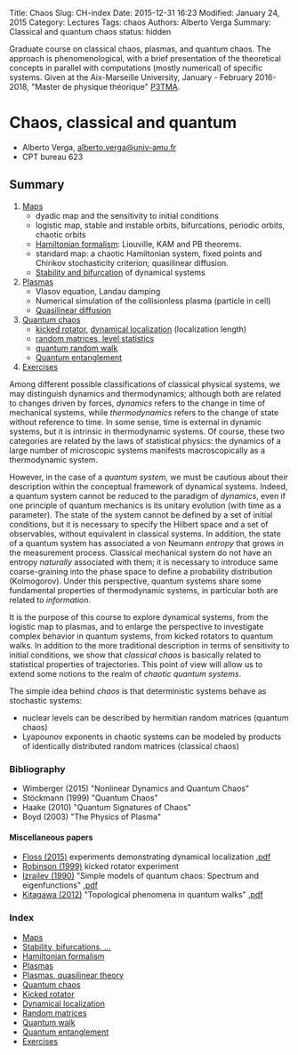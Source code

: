 Title: Chaos
Slug: CH-index 
Date: 2015-12-31 16:23
Modified: January 24, 2015
Category: Lectures
Tags: chaos
Authors: Alberto Verga
Summary: Classical and quantum chaos
status: hidden

$\newcommand{\I}{\mathrm{i}} 
\newcommand{\E}{\mathrm{e}} 
\newcommand{\D}{\mathop{}\!\mathrm{d}} 
\newcommand{\Di}[1]{\mathop{}\!\mathrm{d}#1\,} 
\newcommand{\Dd}[1]{\frac{\mathop{}\!\mathrm{d}}{\mathop{}\!\mathrm{d}#1}} 
\newcommand{\kB}{k_\textsc{b}} 
\newcommand{\NA}{N_\textsc{a}}$

Graduate course on classical chaos, plasmas, and quantum chaos. The approach is phenomenological, with a brief presentation of the theoretical concepts in parallel with computations (mostly numerical) of specific systems. Given at the Aix-Marseille University, January - February 2016-2018, "Master de physique théorique" [P3TMA](http://physique-sciences.univ-amu.fr/master2-physique/P3TMA).

# Chaos, classical and quantum 

* Alberto Verga, [alberto.verga@univ-amu.fr](mailto:alberto.verga@univ-amu.fr)
* CPT bureau 623

## Summary

1. [Maps]({filename}CH-map.md)
    * dyadic map and the sensitivity to initial conditions
    * logistic map, stable and instable orbits, bifurcations, periodic orbits, chaotic orbits
    * [Hamiltonian formalism]({filename}CH-hamilton.md): Liouville, KAM and PB theorems.
    * standard map: a chaotic Hamiltonian system, fixed points and Chirikov stochasticity criterion; quasilinear diffusion.
    * [Stability and bifurcation]({filename}CH-cds.md) of dynamical systems
2. [Plasmas]({filename}CH-plasma.md)
    * Vlasov equation, Landau damping
    * Numerical simulation of the collisionless plasma (particle in cell)
    * [Quasilinear diffusion]({filename}CH-plasma-ql.md)
3. [Quantum chaos]({filename}CH-qc.md)
    * [kicked rotator]({filename}CH-kicked.md), [dynamical localization]({filename}CH-kicked-localization.md) (localization length)
    * [random matrices, level statistics]({filename}CH-rm.md)
    * [quantum random walk]({filename}CH-qrw.md)
    * [Quantum entanglement]({filename}CH-entangle.md)
4. [Exercises]({filename}CH-exercises.md)

Among different possible classifications of classical physical systems, we may distinguish dynamics and thermodynamics; although both are related to changes driven by forces, *dynamics* refers to the change in time of mechanical systems, while *thermodynamics* refers to the change of state without reference to time. In some sense, time is external in dynamic systems, but it is intrinsic in thermodynamic systems. Of course, these two categories are related by the laws of statistical physics: the dynamics of a large number of microscopic systems manifests macroscopically as a thermodynamic system. 

However, in the case of a *quantum system*, we must be cautious about their description within the conceptual framework of dynamical systems. Indeed, a quantum system cannot be reduced to the paradigm of *dynamics*, even if one principle of quantum mechanics is its unitary evolution (with time as a parameter). The state of the system cannot be defined by a set of initial conditions, but it is necessary to specify the Hilbert space and a set of observables, without equivalent in classical systems. In addition, the state of a quantum system has associated a von Neumann *entropy* that grows in the measurement process. Classical mechanical system do not have an entropy *naturally* associated with them; it is necessary to introduce same coarse-graining into the phase space to define a probability distribution (Kolmogorov). Under this perspective, quantum systems share some fundamental properties of thermodynamic systems, in particular both are related to *information*.

It is the purpose of this course to explore dynamical systems, from the logistic map to plasmas, and to enlarge the perspective to investigate complex behavior in quantum systems, from kicked rotators to quantum walks. In addition to the more traditional description in terms of sensitivity to initial conditions, we show that *classical chaos* is basically related to statistical properties of trajectories. This point of view will allow us to extend some notions to the realm of *chaotic quantum systems*. 

The simple idea behind *chaos* is that deterministic systems behave as stochastic systems:

* nuclear levels can be described by hermitian random matrices (quantum chaos)
* Lyapounov exponents in chaotic systems can be modeled by products of identically distributed random matrices (classical chaos)

### Bibliography

* Wimberger (2015) "Nonlinear Dynamics and Quantum Chaos"
* Stöckmann (1999) "Quantum Chaos"
* Haake (2010) "Quantum Signatures of Chaos"
* Boyd (2003) "The Physics of Plasma"

#### Miscellaneous papers

* [Floss (2015)](http://dx.doi.org/10.1103/PhysRevLett.115.203002) experiments demonstrating dynamical localization [.pdf]({static}/pdfs/Floss-2015kx.pdf)
* [Robinson (1999)](http://dx.doi.org/10.1103/PhysRevLett.74.3963) kicked rotator experiment
* [Izrailev (1990)](http://dx.doi.org/10.1016/0370-1573(90)90067-C) "Simple models of quantum chaos: Spectrum and eigenfunctions" [.pdf]({static}/pdfs/Izrailev-1990yg.pdf)
* [Kitagawa (2012)](http://dx.doi.org/10.1007/s11128-012-0425-4) "Topological phenomena in quantum walks" [.pdf]({static}/pdfs/Kitagawa-2012fk.pdf)

### Index

* [Maps]({filename}CH-map.md)
* [Stability, bifurcations, ...]({filename}CH-cds.md)
* [Hamiltonian formalism]({filename}CH-hamilton.md)
* [Plasmas]({filename}CH-plasma.md)
* [Plasmas, quasilinear theory]({filename}CH-plasma-ql.md)
* [Quantum chaos]({filename}CH-qc.md)
* [Kicked rotator]({filename}CH-kicked.md)
* [Dynamical localization]({filename}CH-kicked-localization.md)
* [Random matrices]({filename}CH-rm.md)
* [Quantum walk]({filename}CH-qrw.md)
* [Quantum entanglement]({filename}CH-entangle.md)
* [Exercises]({filename}CH-exercises.md)

